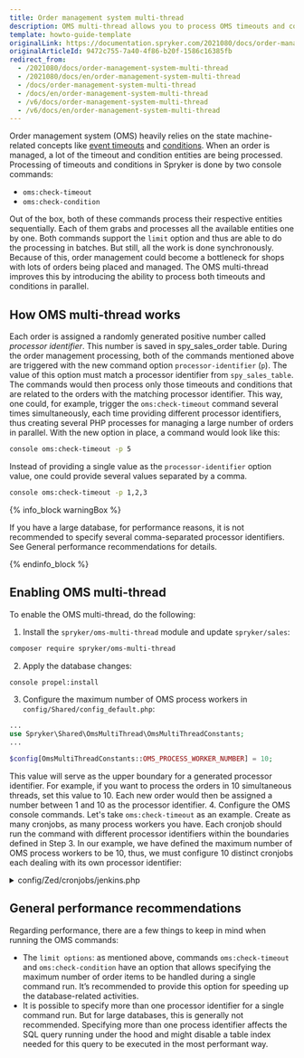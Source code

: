 ```yaml
---
title: Order management system multi-thread
description: OMS multi-thread allows you to process OMS timeouts and conditions in parallel. Learn how to enable it.
template: howto-guide-template
originalLink: https://documentation.spryker.com/2021080/docs/order-management-system-multi-thread
originalArticleId: 9472c755-7a40-4f86-b20f-1586c16385fb
redirect_from:
  - /2021080/docs/order-management-system-multi-thread
  - /2021080/docs/en/order-management-system-multi-thread
  - /docs/order-management-system-multi-thread
  - /docs/en/order-management-system-multi-thread
  - /v6/docs/order-management-system-multi-thread
  - /v6/docs/en/order-management-system-multi-thread
---
```


Order management system (OMS) heavily relies on the state machine-related concepts like [event timeouts](/docs/scos/dev/best-practices/state-machine-cookbook/state-machine-cookbook-part-i-state-machine-fundamentals.html#timeout) and [conditions](/docs/scos/dev/best-practices/state-machine-cookbook/state-machine-cookbook-part-i-state-machine-fundamentals.html#conditions). When an order is managed, a lot of the timeout and condition entities are being processed. Processing of timeouts and conditions in Spryker is done by two console commands:

* `oms:check-timeout`
* `oms:check-condition`

Out of the box, both of these commands process their respective entities sequentially. Each of them grabs and processes all the available entities one by one. Both commands support the `limit` option and thus are able to do the processing in batches. But still, all the work is done synchronously. Because of this, order management could become a bottleneck for shops with lots of orders being placed and managed. The OMS multi-thread improves this by introducing the ability to process both timeouts and conditions in parallel.

## How OMS multi-thread works
Each order is assigned a randomly generated positive number called *processor identifier*. This number is saved in spy_sales_order table. During the order management processing, both of the commands mentioned above are triggered with the new command option `processor-identifier` (`p`). The value of this option must match a processor identifier from `spy_sales_table`. The commands would then process only those timeouts and conditions that are related to the orders with the matching processor identifier. This way, one could, for example, trigger the `oms:check-timeout` command several times simultaneously, each time providing different processor identifiers, thus creating several PHP processes for managing a large number of orders in parallel. With the new option in place, a command would look like this:

```Bash
console oms:check-timeout -p 5
```
Instead of providing a single value as the `processor-identifier` option value, one could provide several values separated by a comma.

```Bash
console oms:check-timeout -p 1,2,3
```
{% info_block warningBox %}

If you have a large database, for performance reasons, it is not recommended to specify several comma-separated processor identifiers. See General performance recommendations for details.

{% endinfo_block %}

## Enabling OMS multi-thread
To enable the OMS multi-thread, do the following:

1. Install the `spryker/oms-multi-thread` module and update `spryker/sales`:

```Bash
composer require spryker/oms-multi-thread
```

2. Apply the database changes:
```Bash
console propel:install
```
3. Configure the maximum number of OMS process workers in `config/Shared/config_default.php`:

```PHP
...
use Spryker\Shared\OmsMultiThread\OmsMultiThreadConstants;
...

$config[OmsMultiThreadConstants::OMS_PROCESS_WORKER_NUMBER] = 10;
```
This value will serve as the upper boundary for a generated processor identifier. For example, if you want to process the orders in 10 simultaneous threads, set this value to 10. Each new order would then be assigned a number between 1 and 10 as the processor identifier.
4. Configure the OMS console commands. Let's take `oms:check-timeout` as an example. Create as many cronjobs, as many process workers you have. Each cronjob should run the command with different processor identifiers within the boundaries defined in Step 3. In our example, we have defined the maximum number of OMS process workers to be 10, thus, we must configure 10 distinct cronjobs each dealing with its own processor identifier:

<details>
<summary markdown='span'>config/Zed/cronjobs/jenkins.php</summary>

```PHP
/* STATE MACHINE */
$jobs[] = [
    'name'     => 'check-statemachine-conditions',
    'command'  => '$PHP_BIN vendor/bin/console oms:check-condition -p 1',
    'schedule' => '*/10 * * * *',
    'enable'   => true,
    'run_on_non_production' => true,
    'stores'   => $allStores,
];

$jobs[] = [
    'name'     => 'check-statemachine-conditions',
    'command'  => '$PHP_BIN vendor/bin/console oms:check-condition -p 2',
    'schedule' => '*/10 * * * *',
    'enable'   => true,
    'run_on_non_production' => true,
    'stores'   => $allStores,
];

...

$jobs[] = [
    'name'     => 'check-statemachine-conditions',
    'command'  => '$PHP_BIN vendor/bin/console oms:check-condition -p 10',
    'schedule' => '*/10 * * * *',
    'enable'   => true,
    'run_on_non_production' => true,
    'stores'   => $allStores,
];
```
</details>

## General performance recommendations
Regarding performance, there are a few things to keep in mind when running the OMS commands:

* The `limit options`: as mentioned above, commands `oms:check-timeout` and `oms:check-condition` have an option that allows specifying the maximum number of order items to be handled during a single command run. It’s recommended to provide this option for speeding up the database-related activities.
* It is possible to specify more than one processor identifier for a single command run. But for large databases, this is generally not recommended. Specifying more than one process identifier affects the SQL query running under the hood and might disable a table index needed for this query to be executed in the most performant way.
